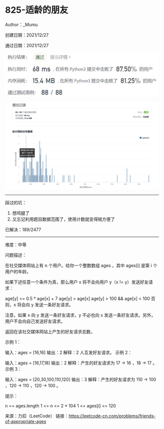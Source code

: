 # 825-适龄的朋友

Author：_Mumu

创建日期：2021/12/27

通过日期：2021/12/27

![](./通过截图2.jpg)

![](./通过截图1.jpg)

*****

踩过的坑：

1. 想鸡腿了
2. 又忘记利用题目数据范围了，使用计数就变得贼方便了

已解决：189/2477

*****

难度：中等

问题描述：

在社交媒体网站上有 n 个用户。给你一个整数数组 ages ，其中 ages[i] 是第 i 个用户的年龄。

如果下述任意一个条件为真，那么用户 x 将不会向用户 y（x != y）发送好友请求：

age[y] <= 0.5 * age[x] + 7
age[y] > age[x]
age[y] > 100 && age[x] < 100
否则，x 将会向 y 发送一条好友请求。

注意，如果 x 向 y 发送一条好友请求，y 不必也向 x 发送一条好友请求。另外，用户不会向自己发送好友请求。

返回在该社交媒体网站上产生的好友请求总数。

 

示例 1：

输入：ages = [16,16]
输出：2
解释：2 人互发好友请求。
示例 2：

输入：ages = [16,17,18]
输出：2
解释：产生的好友请求为 17 -> 16 ，18 -> 17 。
示例 3：

输入：ages = [20,30,100,110,120]
输出：3
解释：产生的好友请求为 110 -> 100 ，120 -> 110 ，120 -> 100 。


提示：

n == ages.length
1 <= n <= 2 * 104
1 <= ages[i] <= 120

来源：力扣（LeetCode）
链接：https://leetcode-cn.com/problems/friends-of-appropriate-ages
